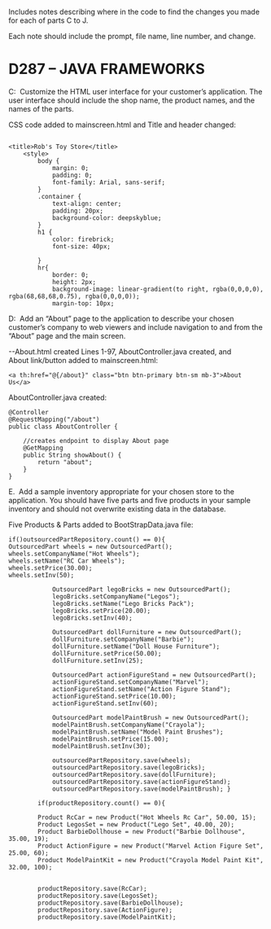 Includes notes describing where in the code to find the changes you made for each of parts C to J. 
 
Each note should include the prompt, file name, line number, and change.

<h1>D287 – JAVA FRAMEWORKS</h1>

C:  Customize the HTML user interface for your customer’s application. The user interface should include the shop name, the product names, and the names of the parts.

CSS code added to mainscreen.html and Title and header changed:
```

<title>Rob's Toy Store</title>
    <style>
        body {
            margin: 0;
            padding: 0;
            font-family: Arial, sans-serif;
        }
        .container {
            text-align: center;
            padding: 20px;
            background-color: deepskyblue;
        }
        h1 {
            color: firebrick;
            font-size: 40px;

        }
        hr{
            border: 0;
            height: 2px;
            background-image: linear-gradient(to right, rgba(0,0,0,0), rgba(68,68,68,0.75), rgba(0,0,0,0));
            margin-top: 10px; 
```
D:  Add an “About” page to the application to describe your chosen customer’s company to web viewers and include navigation to and from the “About” page and the main screen.

--About.html created Lines 1-97, AboutController.java created, and  
About link/button added to mainscreen.html:
```
<a th:href="@{/about}" class="btn btn-primary btn-sm mb-3">About Us</a>
```
AboutController.java created: 
```
@Controller
@RequestMapping("/about")
public class AboutController {

    //creates endpoint to display About page
    @GetMapping
    public String showAbout() {
        return "about";
    }
}
```
E.  Add a sample inventory appropriate for your chosen store to the application. You should have five parts and five products in your sample inventory and should not overwrite existing data in the database.

Five Products & Parts added to BootStrapData.java file:
```
if()outsourcedPartRepository.count() == 0){
OutsourcedPart wheels = new OutsourcedPart();
wheels.setCompanyName("Hot Wheels");
wheels.setName("RC Car Wheels");
wheels.setPrice(30.00);
wheels.setInv(50);

            OutsourcedPart legoBricks = new OutsourcedPart();
            legoBricks.setCompanyName("Legos");
            legoBricks.setName("Lego Bricks Pack");
            legoBricks.setPrice(20.00);
            legoBricks.setInv(40);

            OutsourcedPart dollFurniture = new OutsourcedPart();
            dollFurniture.setCompanyName("Barbie");
            dollFurniture.setName("Doll House Furniture");
            dollFurniture.setPrice(50.00);
            dollFurniture.setInv(25);

            OutsourcedPart actionFigureStand = new OutsourcedPart();
            actionFigureStand.setCompanyName("Marvel");
            actionFigureStand.setName("Action Figure Stand");
            actionFigureStand.setPrice(10.00);
            actionFigureStand.setInv(60);

            OutsourcedPart modelPaintBrush = new OutsourcedPart();
            modelPaintBrush.setCompanyName("Crayola");
            modelPaintBrush.setName("Model Paint Brushes");
            modelPaintBrush.setPrice(15.00);
            modelPaintBrush.setInv(30);

            outsourcedPartRepository.save(wheels);
            outsourcedPartRepository.save(legoBricks);
            outsourcedPartRepository.save(dollFurniture);
            outsourcedPartRepository.save(actionFigureStand);
            outsourcedPartRepository.save(modelPaintBrush); }

        if(productRepository.count() == 0){

        Product RcCar = new Product("Hot Wheels Rc Car", 50.00, 15);
        Product LegosSet = new Product("Lego Set", 40.00, 20);
        Product BarbieDollhouse = new Product("Barbie Dollhouse", 35.00, 19);
        Product ActionFigure = new Product("Marvel Action Figure Set", 25.00, 60);
        Product ModelPaintKit = new Product("Crayola Model Paint Kit", 32.00, 100);


        productRepository.save(RcCar);
        productRepository.save(LegosSet);
        productRepository.save(BarbieDollhouse);
        productRepository.save(ActionFigure);
        productRepository.save(ModelPaintKit);
```

